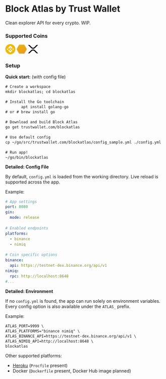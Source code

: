 # Block Atlas by Trust Wallet

Clean explorer API for every crypto. WIP.

### Supported Coins

<a href="https://binance.org" target="_blank"><img src="https://raw.githubusercontent.com/TrustWallet/tokens/master/coins/714.png" width="32" /></a>
<a href="https://nimiq.com/" target="_blank"><img src="https://raw.githubusercontent.com/TrustWallet/tokens/master/coins/242.png" width="32" /></a>
<a href="https://ripple.com/" target="_blank"><img src="https://raw.githubusercontent.com/TrustWallet/tokens/master/coins/144.png" width="32" /></a>

### Setup

__Quick start:__ (with config file)

```shell
# Create a workspace
mkdir blockatlas; cd blockatlas

# Install the Go toolchain
       apt install golang-go
# or # brew install go

# Download and build Block Atlas
go get trustwallet.com/blockatlas

# Use default config
cp ~/go/src/trustwallet.com/blockatlas/config_sample.yml ./config.yml

# Run app!
~/go/bin/blockatlas
```

__Detailed: Config File__

By default, `config.yml` is loaded from the working directory.
Live reload is supported across the app.

Example:
```yaml
# App settings
port: 8080
gin:
  mode: release

# Enabled endpoints
platforms:
  - binance
  - nimiq

# Coin specific options
binance:
  api: https://testnet-dex.binance.org/api/v1
nimiq:
  rpc: http://localhost:8648
#...
```

__Detailed: Environment__

If no `config.yml` is found, the app can run solely on environment variables.
Every config option is also available under the `ATLAS_` prefix.

Example:
```shell
ATLAS_PORT=9999 \
ATLAS_PLATFORMS="binance nimiq" \
ATLAS_BINANCE_API=https://testnet-dex.binance.org/api/v1 \
ATLAS_NIMIQ_API=http://localhost:8648 \
blockatlas
```

Other supported platforms:
 * [Heroku](http://heroku.com) (`Procfile` present)
 * Docker (`Dockerfile` present, Docker Hub image planned)
